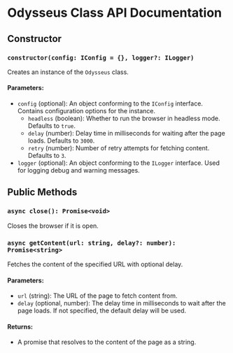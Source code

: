 # Odysseus Class API Documentation

## Constructor

### `constructor(config: IConfig = {}, logger?: ILogger)`

Creates an instance of the `Odysseus` class.

#### Parameters:

- `config` (optional): An object conforming to the `IConfig` interface. Contains configuration options for the instance.
  - `headless` (boolean): Whether to run the browser in headless mode. Defaults to `true`.
  - `delay` (number): Delay time in milliseconds for waiting after the page loads. Defaults to `3000`.
  - `retry` (number): Number of retry attempts for fetching content. Defaults to `3`.
- `logger` (optional): An object conforming to the `ILogger` interface. Used for logging debug and warning messages.

## Public Methods

### `async close(): Promise<void>`

Closes the browser if it is open.

### `async getContent(url: string, delay?: number): Promise<string>`

Fetches the content of the specified URL with optional delay.

#### Parameters:

- `url` (string): The URL of the page to fetch content from.
- `delay` (optional, number): The delay time in milliseconds to wait after the page loads. If not specified, the default delay will be used.

#### Returns:

- A promise that resolves to the content of the page as a string.
